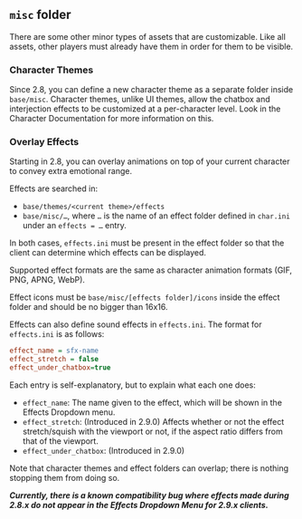 ## `misc` folder

There are some other minor types of assets that are customizable. Like all assets, other players must already have them in order for them to be visible.

### Character Themes

Since 2.8, you can define a new character theme as a separate folder inside `base/misc`. Character themes, unlike UI themes, allow the chatbox and interjection effects to be customized at a per-character level. Look in the Character Documentation for more information on this.

### Overlay Effects

Starting in 2.8, you can overlay animations on top of your current character to convey extra emotional range.

Effects are searched in:

- `base/themes/<current theme>/effects`
- `base/misc/…`, where `…` is the name of an effect folder defined in `char.ini` under an `effects = …` entry.

In both cases, `effects.ini` must be present in the effect folder so that the client can determine which effects can be displayed.

Supported effect formats are the same as character animation formats (GIF, PNG, APNG, WebP).

Effect icons must be `base/misc/[effects folder]/icons` inside the effect folder and should be no bigger than 16x16.

Effects can also define sound effects in `effects.ini`. The format for `effects.ini` is as follows:

```ini
effect_name = sfx-name
effect_stretch = false
effect_under_chatbox=true
```
Each entry is self-explanatory, but to explain what each one does:

 - `effect_name`: The name given to the effect, which will be shown in the Effects Dropdown menu.
 - `effect_stretch`: (Introduced in 2.9.0) Affects whether or not the effect stretch/squish with the viewport or not, if the aspect ratio differs from that of the viewport.
 - `effect_under_chatbox`: (Introduced in 2.9.0) 

Note that character themes and effect folders can overlap; there is nothing stopping them from doing so.

***Currently, there is a known compatibility bug where effects made during 2.8.x do not appear in the Effects Dropdown Menu for 2.9.x clients.***
<!--stackedit_data:
eyJoaXN0b3J5IjpbMTAyNDUxODIzN119
-->